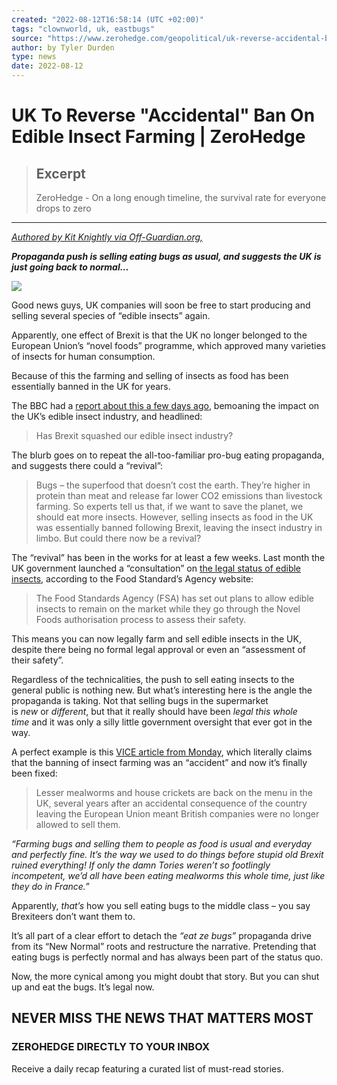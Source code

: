 ```yaml
---
created: "2022-08-12T16:58:14 (UTC +02:00)"
tags: "clownworld, uk, eastbugs"
source: "https://www.zerohedge.com/geopolitical/uk-reverse-accidental-ban-edible-insect-farming"
author: by Tyler Durden
type: news
date: 2022-08-12
---
```


# UK To Reverse "Accidental" Ban On Edible Insect Farming | ZeroHedge

 > 
 > ## Excerpt
 > 
 > ZeroHedge - On a long enough timeline, the survival rate for everyone drops to zero

---

[*Authored by Kit Knightly via Off-Guardian.org,*](https://off-guardian.org/2022/08/10/uk-to-reverse-accidental-ban-on-edible-insect-farming/)

***Propaganda push is selling eating bugs as usual, and suggests the UK is just going back to normal...***

[![](https://assets.zerohedge.com/s3fs-public/styles/inline_image_mobile/public/inline-images/adoboe-stock-cricket-bug-insect-burger-2000x900.jpeg?itok=d32a2eWO)](https://www.zerohedge.com/s3/files/inline-images/adoboe-stock-cricket-bug-insect-burger-2000x900.jpeg?itok=d32a2eWO)

Good news guys, UK companies will soon be free to start producing and selling several species of “edible insects” again.

Apparently, one effect of Brexit is that the UK no longer belonged to the European Union’s “novel foods” programme, which approved many varieties of insects for human consumption.

Because of this the farming and selling of insects as food has been essentially banned in the UK for years.

The BBC had a [report about this a few days ago](https://www.zerohedge.com/geopolitical/uk-reverse-accidental-ban-edible-insect-farminghttp://has%20brexit%20squashed%20our%20edible%20insect%20industry/?), bemoaning the impact on the UK’s edible insect industry, and headlined:

 > 
 > Has Brexit squashed our edible insect industry?

The blurb goes on to repeat the all-too-familiar pro-bug eating propaganda, and suggests there could a “revival”:

 > 
 > Bugs – the superfood that doesn’t cost the earth. They’re higher in protein than meat and release far lower CO2 emissions than livestock farming. So experts tell us that, if we want to save the planet, we should eat more insects. However, selling insects as food in the UK was essentially banned following Brexit, leaving the insect industry in limbo. But could there now be a revival?

The “revival” has been in the works for at least a few weeks. Last month the UK government launched a “consultation” on [the legal status of edible insects](https://www.food.gov.uk/news-alerts/news/consultation-launched-to-bring-clarity-to-british-edible-insect-industry), according to the Food Standard’s Agency website:

 > 
 > The Food Standards Agency (FSA) has set out plans to allow edible insects to remain on the market while they go through the Novel Foods authorisation process to assess their safety.

This means you can now legally farm and sell edible insects in the UK, despite there being no formal legal approval or even an “assessment of their safety”.

Regardless of the technicalities, the push to sell eating insects to the general public is nothing new. But what’s interesting here is the angle the propaganda is taking. Not that selling bugs in the supermarket is *new* or *different*, but that it really should have been *legal this whole time* and it was only a silly little government oversight that ever got in the way.

A perfect example is this [VICE article from Monday](https://www.vice.com/en/article/5d33nq/edible-insects-uk), which literally claims that the banning of insect farming was an “accident” and now it’s finally been fixed:

 > 
 > Lesser mealworms and house crickets are back on the menu in the UK, several years after an accidental consequence of the country leaving the European Union meant British companies were no longer allowed to sell them.

*“Farming bugs and selling them to people as food is usual and everyday and perfectly fine. It’s the way we used to do things before stupid old Brexit ruined everything! If only the damn Tories weren’t so footlingly incompetent, we’d all have been eating mealworms this whole time, just like they do in France.”*

Apparently, *that’s* how you sell eating bugs to the middle class – you say Brexiteers don’t want them to.

It’s all part of a clear effort to detach the *“eat ze bugs”* propaganda drive from its “New Normal” roots and restructure the narrative. Pretending that eating bugs is perfectly normal and has always been part of the status quo.

Now, the more cynical among you might doubt that story. But you can shut up and eat the bugs. It’s legal now.

## NEVER MISS THE NEWS THAT MATTERS MOST

### ZEROHEDGE DIRECTLY TO YOUR INBOX

Receive a daily recap featuring a curated list of must-read stories.
